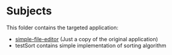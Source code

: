 # Subjects

This folder contains the targeted application:

 * [simple-file-editor](https://github.com/jguitana) (Just a copy of the original application)
 * testSort contains simple implementation of sorting algorithm

